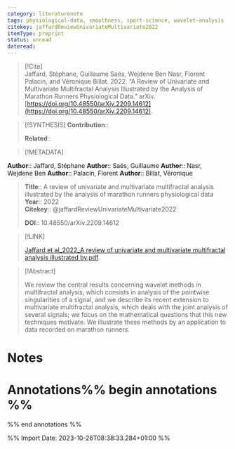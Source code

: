 ```yaml
---
category: literaturenote
tags: physiological-data, smoothness, sport-science, wavelet-analysis
citekey: jaffardReviewUnivariateMultivariate2022
itemType: preprint
status: unread  
dateread:  
---
```


> [!Cite]  
> Jaffard, Stéphane, Guillaume Saës, Wejdene Ben Nasr, Florent Palacin, and Véronique Billat. 2022. “A Review of Univariate and Multivariate Multifractal Analysis Illustrated by the Analysis of Marathon Runners Physiological Data.” arXiv. [https://doi.org/10.48550/arXiv.2209.14612](https://doi.org/10.48550/arXiv.2209.14612).

> [!SYNTHESIS] 
>**Contribution**::
>
>**Related**:: 
>

> [!METADATA]  
>
**Author**:: Jaffard, Stéphane
**Author**:: Saës, Guillaume
**Author**:: Nasr, Wejdene Ben
**Author**:: Palacin, Florent
**Author**:: Billat, Véronique<br>
> **Title**:: A review of univariate and multivariate multifractal analysis illustrated by the analysis of marathon runners physiological data    
> **Year**:: 2022     
> **Citekey**:: @jaffardReviewUnivariateMultivariate2022    
>    
>    
>     
>    
>    
>     
>    
>**DOI**:: 10.48550/arXiv.2209.14612    
>

> [!LINK] 
>
> [Jaffard et al_2022_A review of univariate and multivariate multifractal analysis illustrated by.pdf](file:///Users/steven/Library/CloudStorage/GoogleDrive-steven.golovkine@ul.ie/My%20Drive/bibliography/arXiv/2022/Jaffard%20et%20al_2022_A%20review%20of%20univariate%20and%20multivariate%20multifractal%20analysis%20illustrated%20by.pdf).

>[!Abstract]
>
>We review the central results concerning wavelet methods in multifractal analysis, which consists in analysis of the pointwise singularities of a signal, and we describe its recent extension to multivariate multifractal analysis, which deals with the joint analysis of several signals; we focus on the mathematical questions that this new techniques motivate. We illustrate these methods by an application to data recorded on marathon runners.
>>


# Notes<br>
# Annotations%% begin annotations %%  
 
  
%% end annotations %%

%% Import Date: 2023-10-26T08:38:33.284+01:00 %%
